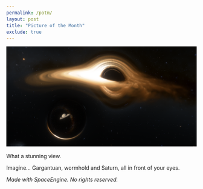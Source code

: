 ```yaml
---
permalink: /potm/
layout: post
title: "Picture of the Month"
exclude: true
---
```

![Image](/assets/images/scr00025.png)

What a stunning view.

Imagine... Gargantuan, wormhold and Saturn, all in front of your eyes.

*Made with SpaceEngine. No rights reserved.*